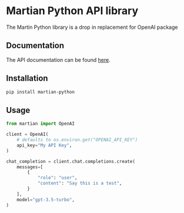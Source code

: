 # Martian Python API library

The Martin Python library is a drop in replacement for OpenAI package

## Documentation

The API documentation can be found [here](https://docs.withmartian.com/martian-api/).

## Installation

```sh
pip install martian-python
```

## Usage

```python
from martian import OpenAI

client = OpenAI(
    # defaults to os.environ.get("OPENAI_API_KEY")
    api_key="My API Key",
)

chat_completion = client.chat.completions.create(
    messages=[
        {
            "role": "user",
            "content": "Say this is a test",
        }
    ],
    model="gpt-3.5-turbo",
)
```
